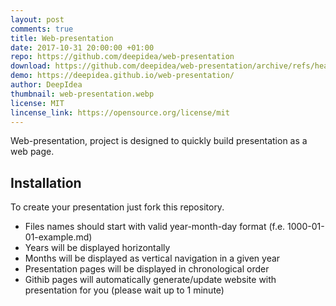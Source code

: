 ```yaml
---
layout: post
comments: true
title: Web-presentation
date: 2017-10-31 20:00:00 +01:00
repo: https://github.com/deepidea/web-presentation
download: https://github.com/deepidea/web-presentation/archive/refs/heads/master.zip
demo: https://deepidea.github.io/web-presentation/
author: DeepIdea
thumbnail: web-presentation.webp
license: MIT
lincense_link: https://opensource.org/license/mit
---
```


Web-presentation, project is designed to quickly build presentation as a web page.

## Installation

To create your presentation just fork this repository.

* Files names should start with valid  year-month-day format (f.e. 1000-01-01-example.md)
* Years will be displayed horizontally  
* Months will be displayed as vertical navigation in a given year
* Presentation pages will be displayed in chronological order
* Githib pages will automatically generate/update website with presentation for you (please wait up to 1 minute)
